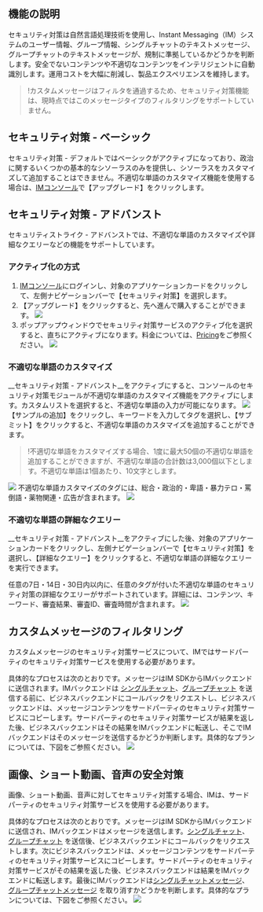 
## 機能の説明

セキュリティ対策は自然言語処理技術を使用し、Instant Messaging（IM）システムのユーザー情報、グループ情報、シングルチャットのテキストメッセージ、グループチャットのテキストメッセージが、規制に準拠しているかどうかを判断します。安全でないコンテンツや不適切なコンテンツをインテリジェントに自動識別します。運用コストを大幅に削減し、製品エクスペリエンスを維持します。
>!カスタムメッセージはフィルタを通過するため、セキュリティ対策機能は、現時点ではこのメッセージタイプのフィルタリングをサポートしていません。

## セキュリティ対策 - ベーシック
セキュリティ対策 - デフォルトではベーシックがアクティブになっており、政治に関するいくつかの基本的なシソーラスのみを提供し、シソーラスをカスタマイズして追加することはできません。不適切な単語のカスタマイズ機能を使用する場合は、[IMコンソール](https://console.cloud.tencent.com/im)で【アップグレード】をクリックします。


## セキュリティ対策 - アドバンスト
セキュリティストライク - アドバンストでは、不適切な単語のカスタマイズや詳細なクエリーなどの機能をサポートしています。

### アクティブ化の方式
1. [IMコンソール](https://console.cloud.tencent.com/im)にログインし、対象のアプリケーションカードをクリックして、左側ナビゲーションバーで【セキュリティ対策】を選択します。
2. 【アップグレード】をクリックすると、先へ進んで購入することができます。
![](https://main.qcloudimg.com/raw/0a2bbd7680a1477fbdf58318c972b450.png)
3. ポップアップウィンドウでセキュリティ対策サービスのアクティブ化を選択すると、直ちにアクティブになります。料金については、[Pricing](https://intl.cloud.tencent.com/document/product/1047/34350#value-added-service-pricing)をご参照ください。
![](https://main.qcloudimg.com/raw/63ece6919e74f17b2056d937dbf7e8ea.png)

### 不適切な単語のカスタマイズ
__セキュリティ対策 - アドバンスト__をアクティブにすると、コンソールのセキュリティ対策モジュールが不適切な単語のカスタマイズ機能をアクティブにします。カスタムリストを選択すると、不適切な単語の入力が可能になります。
![](https://main.qcloudimg.com/raw/b21d4c48b2539fc098b4830af4672b23.png)
【サンプルの追加】をクリックし、キーワードを入力してタグを選択し、【サブミット】をクリックすると、不適切な単語のカスタマイズを追加することができます。

>!不適切な単語をカスタマイズする場合、1度に最大50個の不適切な単語を追加することができますが、不適切な単語の合計数は3,000個以下とします。不適切な単語は1個あたり、10文字とします。

![](https://main.qcloudimg.com/raw/62fc1558e5a9e41a5e69a2e9ff03ceb7.png)
不適切な単語カスタマイズのタグには、総合・政治的・卑語・暴力テロ・罵倒語・薬物関連・広告が含まれます。
![](https://main.qcloudimg.com/raw/65c475f9c1652f8fe69fb2f24a684fe2.png)

### 不適切な単語の詳細なクエリー
__セキュリティ対策 - アドバンスト__をアクティブにした後、対象のアプリケーションカードをクリックし、左側ナビゲーションバーで【セキュリティ対策】を選択し、【詳細なクエリー】をクリックすると、不適切な単語の詳細なクエリーを実行できます。

任意の7日・14日・30日内以内に、任意のタグが付いた不適切な単語のセキュリティ対策の詳細なクエリーがサポートされています。詳細には、コンテンツ、キーワード、審査結果、審査ID、審査時間が含まれます。
![](https://main.qcloudimg.com/raw/9c4c4ddd73a36ef557023b8e36224850.png)


## カスタムメッセージのフィルタリング
カスタムメッセージのセキュリティ対策サービスについて、IMではサードパーティのセキュリティ対策サービスを使用する必要があります。

具体的なプロセスは次のとおりです。メッセージはIM SDKからIMバックエンドに送信されます。IMバックエンドは [シングルチャット](https://intl.cloud.tencent.com/document/product/1047/34364)、[グループチャット](https://intl.cloud.tencent.com/document/product/1047/34374) を送信する前に、ビジネスバックエンドにコールバックをリクエストし、ビジネスバックエンドは、メッセージコンテンツをサードパーティのセキュリティ対策サービスにコピーします。サードパーティのセキュリティ対策サービスが結果を返した後、ビジネスバックエンドはその結果をIMバックエンドに転送し、そこでIMバックエンドはそのメッセージを送信するかどうか判断します。具体的なプランについては、下図をご参照ください。
![](https://main.qcloudimg.com/raw/34bdd4f7adcb4919c8ef8dc68930ecf2.png)

## 画像、ショート動画、音声の安全対策
画像、ショート動画、音声に対してセキュリティ対策する場合、IMは、サードパーティのセキュリティ対策サービスを使用する必要があります。

具体的なプロセスは次のとおりです。メッセージはIM SDKからIMバックエンドに送信され、IMバックエンドはメッセージを送信します。[シングルチャット](https://intl.cloud.tencent.com/document/product/1047/34364)、[グループチャット](https://intl.cloud.tencent.com/document/product/1047/34374) を送信後、ビジネスバックエンドにコールバックをリクエストします。次にビジネスバックエンドは、メッセージコンテンツをサードパーティのセキュリティ対策サービスにコピーします。サードパーティのセキュリティ対策サービスがその結果を返した後、ビジネスバックエンドは結果をIMバックエンドに転送します。最後にIMバックエンドは[シングルチャットメッセージ](https://intl.cloud.tencent.com/document/product/1047/35015)、[グループチャットメッセージ](https://intl.cloud.tencent.com/document/product/1047/34965) を取り消すかどうかを判断します。具体的なプランについては、下図をご参照ください。
![](https://main.qcloudimg.com/raw/f934c972855307282bba88f77ddbaf47.png)
